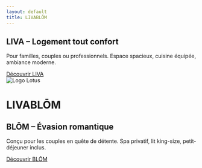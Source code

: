 ```yaml
---
layout: default
title: LIVABLŌM
---
```


<div class="relative flex flex-col md:flex-row h-screen w-screen overflow-hidden">

  <!-- Partie LIVA -->
  <div class="w-full md:w-1/2 bg-gray-100 flex flex-col items-center justify-center p-6 text-center">
    <h2 class="text-3xl font-bold mb-4">LIVA – Logement tout confort</h2>
    <p class="mb-6 text-lg max-w-xs">Pour familles, couples ou professionnels. Espace spacieux, cuisine équipée, ambiance moderne.</p>
   <a href="{{ site.baseurl }}/liva" class="bg-blue-500 hover:bg-blue-600 text-white px-6 py-3 rounded-full transition">Découvrir LIVA</a>

  </div>

  <!-- Logo + Titre au centre -->
  <div class="absolute top-1/2 left-1/2 transform -translate-x-1/2 -translate-y-1/2 text-center z-10">
    <img src="{{ site.baseurl }}/assets/images/lotus.jpg" alt="Logo Lotus" class="mx-auto w-24 h-24 mb-2">
    <h1 class="text-4xl font-extrabold tracking-wide text-white md:text-black">LIVABLŌM</h1>
  </div>

  <!-- Partie BLŌM -->
  <div class="w-full md:w-1/2 bg-black text-white flex flex-col items-center justify-center p-6 text-center">
    <h2 class="text-3xl font-bold mb-4">BLŌM – Évasion romantique</h2>
    <p class="mb-6 text-lg max-w-xs">Conçu pour les couples en quête de détente. Spa privatif, lit king-size, petit-déjeuner inclus.</p>
    <a href="{{ site.baseurl }}/blom" class="bg-white text-black hover:bg-gray-200 px-6 py-3 rounded-full transition">Découvrir BLŌM</a>

  </div>

</div>
